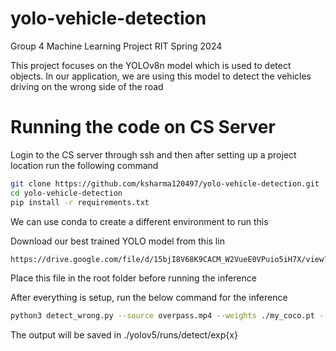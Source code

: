 # yolo-vehicle-detection
Group 4 Machine Learning Project RIT Spring 2024

This project focuses on the YOLOv8n model which is used to detect objects. In our application, we are using this model to detect the vehicles driving on the wrong side of the road

# Running the code on CS Server

Login to the CS server through ssh and then after setting up a project location run the following command

```bash
git clone https://github.com/ksharma120497/yolo-vehicle-detection.git
cd yolo-vehicle-detection
pip install -r requirements.txt
```

We can use conda to create a different environment to run this

Download our best trained YOLO model from this lin
```bash
https://drive.google.com/file/d/15bjI8V68K9CACM_W2VueE0VPuio5iH7X/view?usp=share_link
```

Place this file in the root folder before running the inference


After everything is setup, run the below command for the inference

```bash
python3 detect_wrong.py --source overpass.mp4 --weights ./my_coco.pt --data ./my_coco.yaml
```

The output will be saved in ./yolov5/runs/detect/exp{x}





